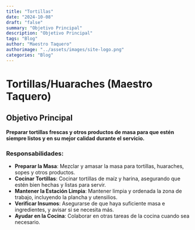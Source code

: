 ```yaml
---
title: "Tortillas"
date: "2024-10-08"
draft: "false"
summary: "Objetivo Principal"
description: "Objetivo Principal"
tags: "Blog"
author: "Maestro Taquero"
authorimage: "../assets/images/site-logo.png"
categories: "Blog"
---
```

# Tortillas/Huaraches (Maestro Taquero)

## Objetivo Principal

**Preparar tortillas frescas y otros productos de masa para que estén siempre listos y en su mejor calidad durante el servicio.**

### Responsabilidades:

- **Preparar la Masa**: Mezclar y amasar la masa para tortillas, huaraches, sopes y otros productos.
- **Cocinar Tortillas**: Cocinar tortillas de maíz y harina, asegurando que estén bien hechas y listas para servir.
- **Mantener la Estación Limpia**: Mantener limpia y ordenada la zona de trabajo, incluyendo la plancha y utensilios.
- **Verificar Insumos**: Asegurarse de que haya suficiente masa e ingredientes, y avisar si se necesita más.
- **Ayudar en la Cocina**: Colaborar en otras tareas de la cocina cuando sea necesario.
